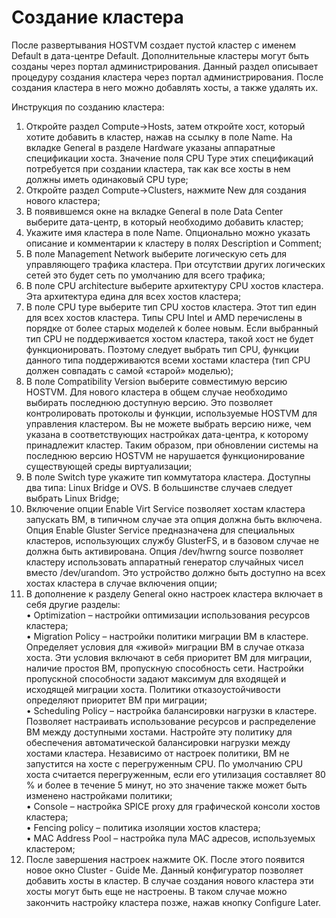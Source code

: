 # Создание кластера

После развертывания HOSTVM создает пустой кластер с именем Default в дата-центре Default. Дополнительные кластеры могут быть созданы через портал администрирования. Данный раздел описывает процедуру создания кластера через портал администрирования. После создания кластера в него можно добавлять хосты, а также удалять их.

Инструкция по созданию кластера:

1. Откройте раздел Compute->Hosts, затем откройте хост, который хотите добавить в кластер, нажав на ссылку в поле Name. На вкладке General в разделе Hardware указаны аппаратные спецификации хоста. Значение поля CPU Type этих спецификаций потребуется при создании кластера, так как все хосты в нем должны иметь одинаковый CPU type;
2. Откройте раздел Compute->Clusters, нажмите New для создания нового кластера;
3. В появившемся окне на вкладке General в поле Data Center выберите дата-центр, в который необходимо добавить кластер;
4. Укажите имя кластера в поле Name. Опционально можно указать описание и комментарии к кластеру в полях Description и Comment;
5. В поле Management Network выберите логическую сеть для управляющего трафика кластера. При отсутствии других логических сетей это будет сеть по умолчанию для всего трафика;
6. В поле CPU architecture выберите архитектуру CPU хостов кластера. Эта архитектура едина для всех хостов кластера;
7. В поле CPU type выберите тип CPU хостов кластера. Этот тип един для всех хостов кластера. Типы CPU Intel и AMD перечислены в порядке от более старых моделей к более новым. Если выбранный тип CPU не поддерживается хостом кластера, такой хост не будет функционировать. Поэтому следует выбрать тип CPU, функции данного типа поддерживаются всеми хостами кластера (тип CPU должен совпадать с самой «старой» моделью);
8. В поле Compatibility Version выберите совместимую версию HOSTVM. Для нового кластера в общем случае необходимо выбирать последнюю доступную версию. Это позволяет контролировать протоколы и функции, используемые HOSTVM для управления кластером. Вы не можете выбрать версию ниже, чем указана в соответствующих настройках дата-центра, к которому принадлежит кластер. Таким образом, при обновлении системы на последнюю версию HOSTVM не нарушается функционирование существующей среды виртуализации;
9. В поле Switch type укажите тип коммутатора кластера. Доступны два типа: Linux Bridge и OVS. В большинстве случаев следует выбрать Linux Bridge;
10. Включение опции Enable Virt Service позволяет хостам кластера запускать ВМ, в типичном случае эта опция должна быть включена. Опция Enable Gluster Service предназначена для специальных кластеров, использующих службу GlusterFS, и в базовом случае не должна быть активирована. Опция /dev/hwrng source позволяет кластеру использовать аппаратный генератор случайных чисел вместо /dev/urandom. Это устройство должно быть доступно на всех хостах кластера в случае включения опции;
11. В дополнение к разделу General окно настроек кластера включает в себя другие разделы:\
    • Optimization – настройки оптимизации использования ресурсов кластера;\
    • Migration Policy – настройки политики миграции ВМ в кластере. Определяет условия для «живой» миграции ВМ в случае отказа хоста. Эти условия включают в себя приоритет ВМ для миграции, наличие простоя ВМ, пропускную способность сети. Настройки пропускной способности задают максимум для входящей и исходящей миграции хоста. Политики отказоустойчивости определяют приоритет ВМ при миграции;\
    • Scheduling Policy – настройка балансировки нагрузки в кластере. Позволяет настраивать использование ресурсов и распределение ВМ между доступными хостами. Настройте эту политику для обеспечения автоматической балансировки нагрузки между хостами кластера. Независимо от настроек политики, ВМ не запустится на хосте с перегруженным CPU. По умолчанию CPU хоста считается перегруженным, если его утилизация составляет 80 % и более в течение 5 минут, но это значение также может быть изменено настройками политики;\
    • Console – настройка SPICE proxy для графической консоли хостов кластера;\
    • Fencing policy – политика изоляции хостов кластера;\
    • MAC Address Pool – настройка пула MAC адресов, используемых кластером;
12. После завершения настроек нажмите OK. После этого появится новое окно Cluster - Guide Me. Данный конфигуратор позволяет добавить хосты в кластер. В случае создания нового кластера эти хосты могут быть еще не настроены. В таком случае можно закончить настройку кластера позже, нажав кнопку Conﬁgure Later.
